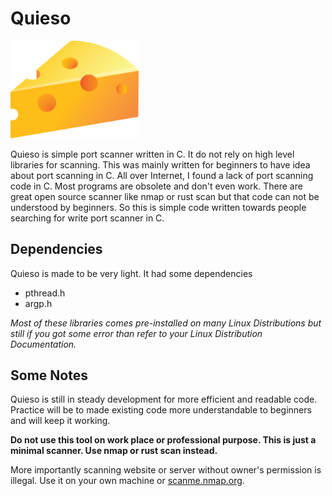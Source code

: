 # Quieso

<img src="./images/cheese.png" style="zoom:20%;" />

Quieso is simple port scanner written in C. It do not rely on high level libraries for scanning. This was mainly written for beginners to have idea about port scanning in C. All over Internet, I found a lack of port scanning code in C. Most programs are obsolete and don't even work. There are great open source scanner like nmap or rust scan but that code can not be understood by beginners. So this is simple code written towards people searching for write port scanner in C.



## Dependencies

Quieso is made to be very light. It had some dependencies

- pthread.h
- argp.h

*Most of these libraries comes pre-installed on many Linux Distributions but still if  you got some error than refer to your Linux Distribution Documentation.*



## Some Notes

Quieso is still in steady development for more efficient and readable code. Practice will be to made existing code more understandable to beginners and will keep it working.

**Do not use this tool on work place or professional purpose. This is just a minimal scanner. Use nmap or rust scan instead.**

More importantly scanning website or server without owner's permission is illegal. Use it on your own machine or [scanme.nmap.org](scanme.nmap.org/).
